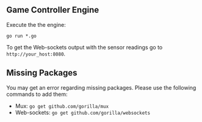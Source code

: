## Game Controller Engine

Execute the the engine:

`go run *.go`

To get the Web-sockets output with the sensor readings go to `http://your_host:8080`.

## Missing Packages

You may get an error regarding missing packages. Please use the following commands to add them:

- Mux: `go get github.com/gorilla/mux`
- Web-sockets: `go get github.com/gorilla/websockets`

